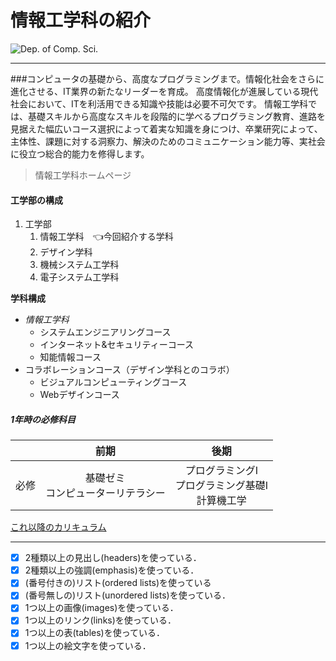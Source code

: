 # 情報工学科の紹介

<!-- Markdown記法を使って学科の紹介ページを作る -->
![Dep. of Comp. Sci.](https://feng.takushoku-u.ac.jp/albums/abm00004330.jpg "情報工学科")

---

###コンピュータの基礎から、高度なプログラミングまで。情報化社会をさらに進化させる、IT業界の新たなリーダーを育成。
高度情報化が進展している現代社会において、ITを利活用できる知識や技能は必要不可欠です。
情報工学科では、基礎スキルから高度なスキルを段階的に学べるプログラミング教育、進路を見据えた幅広いコース選択によって着実な知識を身につけ、卒業研究によって、主体性、課題に対する洞察力、解決のためのコミュニケーション能力等、実社会に役立つ総合的能力を修得します。
>情報工学科ホームページ

#### 工学部の構成
   1. 工学部
      1. 情報工学科　:point_left:今回紹介する学科
      1. デザイン学科
      1. 機械システム工学科
      1. 電子システム工学科

**学科構成**
- *情報工学科*
    - システムエンジニアリングコース
    - インターネット&セキュリティーコース
    - 知能情報コース
- コラボレーションコース（デザイン学科とのコラボ）
    - ビジュアルコンピューティングコース
    - Webデザインコース

##### 1年時の必修科目


|　|前期|後期|
|:--|:--:|:--:|
|必修|基礎ゼミ<br> コンピューターリテラシー|プログラミングI<br>プログラミング基礎Ⅰ<br>計算機工学|

[これ以降のカリキュラム](https://feng.takushoku-u.ac.jp/course/cs/curriculum.html)




---
<!-- この部分より上に記述を追加して下のチェックボックスで確認する -->
- [x] 2種類以上の見出し(headers)を使っている．
- [x] 2種類以上の強調(emphasis)を使っている．
- [x] (番号付きの)リスト(ordered lists)を使っている
- [x] (番号無しの)リスト(unordered lists)を使っている．
- [x] 1つ以上の画像(images)を使っている．
- [x] 1つ以上のリンク(links)を使っている．
- [x] 1つ以上の表(tables)を使っている．
- [x] 1つ以上の絵文字を使っている．
